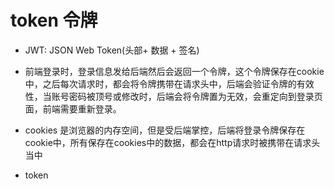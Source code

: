 # token 令牌
- JWT: JSON Web Token(头部+ 数据 + 签名)

- 前端登录时，登录信息发给后端然后会返回一个令牌，这个令牌保存在cookie中，之后每次请求时，都会将令牌携带在请求头中，后端会验证令牌的有效性，当账号密码被顶号或修改时，后端会将令牌置为无效，会重定向到登录页面，前端需要重新登录。

- cookies 是浏览器的内存空间，但是受后端掌控，后端将登录令牌保存在cookie中，所有保存在cookies中的数据，都会在http请求时被携带在请求头当中

- token